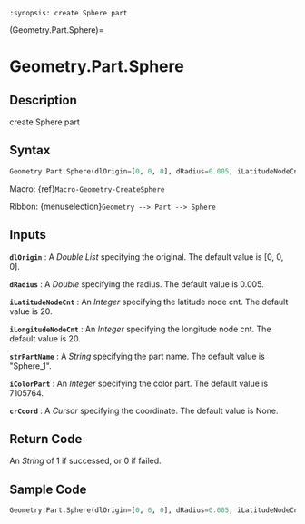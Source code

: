```{module} Geometry.Part.Sphere()
:synopsis: create Sphere part
```

(Geometry.Part.Sphere)=

# Geometry.Part.Sphere

## Description

create Sphere part

## Syntax

```python
Geometry.Part.Sphere(dlOrigin=[0, 0, 0], dRadius=0.005, iLatitudeNodeCnt=20, iLongitudeNodeCnt=20, strPartName="Sphere_1", iColorPart=7105764, crCoord=None)
```

Macro: {ref}`Macro-Geometry-CreateSphere`

Ribbon: {menuselection}`Geometry --> Part --> Sphere`

## Inputs

**`dlOrigin`**
: A _Double List_ specifying the original. The default value is [0, 0, 0].

**`dRadius`**
: A _Double_ specifying the radius. The default value is 0.005.

**`iLatitudeNodeCnt`**
: An _Integer_ specifying the latitude node cnt. The default value is 20.

**`iLongitudeNodeCnt`**
: An _Integer_ specifying the longitude node cnt. The default value is 20.

**`strPartName`**
: A _String_ specifying the part name. The default value is "Sphere_1".

**`iColorPart`**
: An _Integer_ specifying the color part. The default value is 7105764.

**`crCoord`**
: A _Cursor_ specifying the coordinate. The default value is None.

## Return Code

An _String_ of 1 if successed, or 0 if failed.

## Sample Code

```python
Geometry.Part.Sphere(dlOrigin=[0, 0, 0], dRadius=0.005, iLatitudeNodeCnt=20, iLongitudeNodeCnt=20, strPartName="Sphere_1", iColorPart=7105764, crCoord=None)
```
